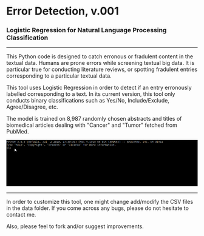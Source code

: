 # Error Detection, v.001
### Logistic Regression for Natural Language Processing Classification 

***

This Python code is designed to catch erronous or fradulent content in the textual data. 
Humans are prone errors while screening textual big data. It is particular true for conducting literature reviews, or spotting fradulent entries corresponding to a particular textual data. 

This tool uses Logistic Regression in order to detect if an entry erronously labelled corresponding to a text. In its current version, this tool only conducts binary classifications such as Yes/No, Include/Exclude, Agree/Disagree, etc. 

The model is trained on 8,987 randomly chosen abstracts and titles of biomedical articles dealing with "Cancer" and "Tumor" fetched from PubMed. 

<img src= "/src/error_detect.gif">

---


In order to customize this tool, one might change add/modify the CSV files in the data folder.
If you come across any bugs, please do not hesitate to contact me. 

Also, please feel to fork and/or suggest improvements. 




